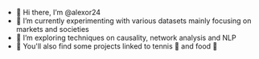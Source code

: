- 👋 Hi there, I’m @alexor24
- 🔭 I’m currently experimenting with various datasets mainly focusing on markets and societies
- 🌱 I’m exploring techniques on causality, network analysis and NLP 
- 👀 You'll also find some projects linked to tennis 🎾 and food 🍱 
